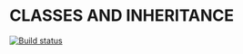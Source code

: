 # CLASSES AND INHERITANCE

[![Build status](https://ci.appveyor.com/api/projects/status/92523vfpjxpvcgqk?svg=true)](https://ci.appveyor.com/project/bugagi67/classes-and-inheritance)